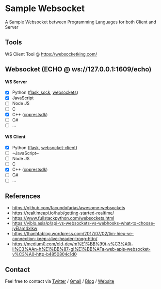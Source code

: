 # Sample Websocket

A Sample Websocket between Programming Languages for both Client and Server

## Tools

WS Client Tool @ <https://websocketking.com/>

## Websocket (ECHO @ ws://127.0.0.1:1609/echo)

#### WS Server
- [x] Python ([flask_sock](server/python/flask_sock), [websockets](server/python/websockets))
- [x] JavaScript
- [ ] Node JS
- [ ] C
- [x] C++ ([cpprestsdk](server/cpp/cpprestsdk/ws-server))
- [ ] C#
- [ ] ...

#### WS Client
- [x] Python ([flask](client/python/flask), [websocket-client](client/python/websocket-client))
- [ ] ~JavaScript~
- [ ] Node JS
- [ ] C
- [x] C++ ([cpprestsdk](client/cpp/cpprestsdk/ws-client))
- [ ] C#
- [ ] ...

## References
- <https://github.com/facundofarias/awesome-websockets>
- <https://realtimeapi.io/hub/getting-started-realtime/>
- <https://www.fullstackpython.com/websockets.html>
- <https://viblo.asia/p/api-vs-websockets-vs-webhooks-what-to-choose-jvElam4xlkw>
- <https://thanhtablog.wordpress.com/2017/07/02/tim-hieu-ve-connection-keep-alive-header-trong-http/>
- <https://medium0.com/old-dev/m%E1%BB%99t-v%C3%A0i-li%C3%AAn-h%E1%BB%87-gi%E1%BB%AFa-web-apis-websocket-v%C3%A0-http-b4850804c1d0>

## Contact

Feel free to contact via [Twitter](https://twitter.com/vic4key) / [Gmail](mailto:vic4key@gmail.com) / [Blog](https://blog.vic.onl/) / [Website](https://vic.onl/)
